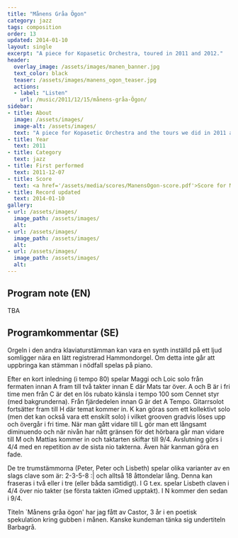 ```yaml
---
title: "Månens Gråa Ögon"
category: jazz
tags: composition
order: 13
updated: 2014-01-10
layout: single
excerpt: "A piece for Kopasetic Orchestra, toured in 2011 and 2012."
header:
  overlay_image: /assets/images/manen_banner.jpg
  text_color: black
  teaser: /assets/images/manens_ogon_teaser.jpg
  actions:
  - label: "Listen"
    url: /music/2011/12/15/månens-gråa-Ögon/
sidebar:
- title: About
  image: /assets/images/
  image-alt: /assets/images/
  text: "A piece for Kopasetic Orchestra and the tours we did in 2011 and 2012."
- title: Year
  text: 2011
- title: Category
  text: jazz
- title: First performed
  text: 2011-12-07
- title: Score
  text: <a href='/assets/media/scores/ManensOgon-score.pdf'>Score for Månens Gråa Ögon</a>
- title: Record updated
  text: 2014-01-10
gallery:
- url: /assets/images/
  image_path: /assets/images/
  alt: 
- url: /assets/images/
  image_path: /assets/images/
  alt: 
- url: /assets/images/
  image_path: /assets/images/
  alt: 
---
```

<h2>Program note (EN)</h2>
TBA

<h2>Programkommentar (SE)</h2>
Orgeln i den andra klaviaturstämman kan vara en synth inställd på ett ljud somligger nära en lätt
registrerad Hammondorgel. Om detta inte går att uppbringa kan stämman i nödfall spelas på
piano.




Efter en kort inledning (i tempo 80) spelar Maggi och Loic solo från fermaten innan A fram till två
takter innan E där Mats tar över. A och B är i fri time men från C är det en lös rubato känsla i tempo
100 som Cennet styr (med bakgrunderna). Från fjärdedelen innan G är det A Tempo. Gitarrsolot
fortsätter fram till H där temat kommer in. K kan göras som ett kollektivt solo (men det kan också
vara ett enskilt solo) i vilket grooven gradvis löses upp och övergår i fri time. När man gått vidare
till L gör man ett långsamt diminuendo och när nivån har nått gränsen för det hörbara går man
vidare till M och Mattias kommer in och taktarten skiftar till 9/4. Avslutning görs i 4/4 med en
repetition av de sista nio takterna. Även här kanman göra en fade.




De tre trumstämmorna (Peter, Peter och Lisbeth) spelar olika varianter av en slags clave som är:
2-3-5-8 :| och alltså 18 åttondelar lång. Denna kan fraseras i två eller i tre (eller båda samtidigt). I
G t.ex. spelar Lisbeth claven i 4/4 över nio takter (se första takten iGmed upptakt). I N kommer
den sedan i 9/4.




Titeln `Månens gråa ögon' har jag fått av Castor, 3 år i en poetisk spekulation kring gubben i
månen. Kanske kundeman tänka sig undertiteln Barbagrå.




